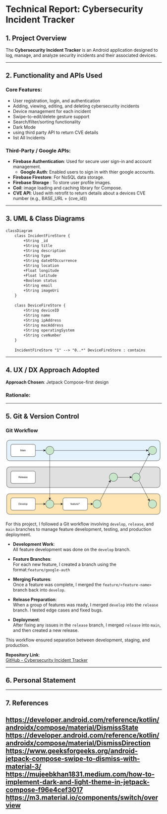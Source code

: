# Technical Report: Cybersecurity Incident Tracker

## 1. Project Overview

The **Cybersecurity Incident Tracker** is an Android application designed to log, manage, and analyze security incidents and their associated devices.

---

## 2. Functionality and APIs Used

### Core Features:
- User registration, login, and authentication
- Adding, viewing, editing, and deleting cybersecurity incidents
- Device management for each incident
- Swipe-to-edit/delete gesture support
- Search/filter/sorting functionality
- Dark Mode
- using third party API to return CVE details
- list All Incidents

### Third-Party / Google APIs:
- **Firebase Authentication**: Used for secure user sign-in and account management.
  - **Google Auth**: Enabled users to sign in with thier google accounts.
- **Firebase Firestore**: For NoSQL data storage.
- **Firebase Storage** : To store user profile images.
- **Coil**: image loading and caching library for Compose.
- **CVE API**: Used with retrofit to return details about a devices CVE number (e.g., BASE_URL + {cve_id})

---

## 3. UML & Class Diagrams
```mermaid
classDiagram
    class IncidentFireStore {
        +String _id
        +String title
        +String description
        +String type
        +String dateOfOccurrence
        +String location
        +Float longitude
        +Float latitude
        +Boolean status
        +String email
        +String imageUri
    }

    class DeviceFireStore {
        +String deviceID
        +String name
        +String ipAddress
        +String macAddress
        +String operatingSystem
        +String cveNumber
    }

    IncidentFireStore "1" --> "0..*" DeviceFireStore : contains
```

> 

---

## 4. UX / DX Approach Adopted

**Approach Chosen**: Jetpack Compose-first design

### Rationale:


---

## 5. Git & Version Control

### Git Workflow

![Git Workflow](app/images/Git_Workflow.png)

For this project, I followed a Git workflow involving `develop`, `release`, and `main` branches to manage feature development, testing, and production deployment.

- **Development Work**:  
  All feature development was done on the `develop` branch.

- **Feature Branches**:  
  For each new feature, I created a branch using the format:`feature/google-auth`

- **Merging Features**:  
  Once a feature was complete, I merged the `feature/<feature-name>` branch back into `develop`.

- **Release Preparation**:  
  When a group of features was ready, I merged `develop` into the `release` branch. I tested edge cases and fixed bugs.

- **Deployment**:  
  After fixing any issues in the `release` branch, I merged `release` into `main`, and then created a new release.

This workflow ensured separation between development, staging, and production.

**Repository Link**:  
[GitHub - Cybersecurity Incident Tracker](https://github.com/JRDNVI/Cybersecurity-Incident-tracker)


---

## 6. Personal Statement

---

## 7. References
https://developer.android.com/reference/kotlin/androidx/compose/material/DismissState
https://developer.android.com/reference/kotlin/androidx/compose/material/DismissDirection
https://www.geeksforgeeks.org/android-jetpack-compose-swipe-to-dismiss-with-material-3/
https://mujeebkhan1831.medium.com/how-to-implement-dark-and-light-theme-in-jetpack-compose-f96e4cef3017
https://m3.material.io/components/switch/overview
---


